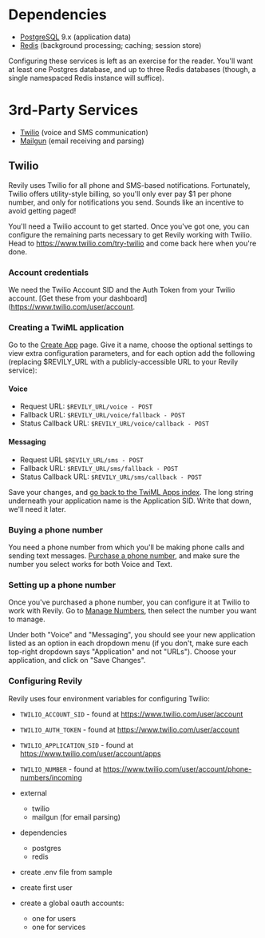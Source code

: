 # Dependencies

* [PostgreSQL](http://www.postgresql.org/) 9.x (application data)
* [Redis](http://redis.io/) (background processing; caching; session store)

Configuring these services is left as an exercise for the reader. You'll want at least one Postgres database, and up to three Redis databases (though, a single namespaced Redis instance will suffice).

# 3rd-Party Services

* [Twilio](http://www.twilio.com/) (voice and SMS communication)
* [Mailgun](http://www.mailgun.com/) (email receiving and parsing)

## Twilio

Revily uses Twilio for all phone and SMS-based notifications. Fortunately, Twilio offers utility-style billing, so you'll only ever pay $1 per phone number, and only for notifications you send. Sounds like an incentive to avoid getting paged!

You'll need a Twilio account to get started. Once you've got one, you can configure the remaining parts necessary to get Revily working with Twilio. Head to https://www.twilio.com/try-twilio and come back here when you're done.

### Account credentials

We need the Twilio Account SID and the Auth Token from your Twilio account. [Get these from your dashboard](https://www.twilio.com/user/account.

### Creating a TwiML application

Go to the [Create App](https://www.twilio.com/user/account/apps/add) page. Give it a name, choose the optional settings to view extra configuration parameters, and for each option add the following (replacing $REVILY_URL with a publicly-accessible URL to your Revily service):

#### Voice

* Request URL: `$REVILY_URL/voice - POST`
* Fallback URL: `$REVILY_URL/voice/fallback - POST`
* Status Callback URL: `$REVILY_URL/voice/callback - POST`

#### Messaging

* Request URL `$REVILY_URL/sms - POST`
* Fallback URL: `$REVILY_URL/sms/fallback - POST`
* Status Callback URL: `$REVILY_URL/sms/callback - POST`

Save your changes, and [go back to the TwiML Apps index](https://www.twilio.com/user/account/apps). The long string underneath your application name is the Application SID. Write that down, we'll need it later.

### Buying a phone number

You need a phone number from which you'll be making phone calls and sending text messages. [Purchase a phone number](https://www.twilio.com/user/account/phone-numbers/available/local), and make sure the number you select works for both Voice and Text.

### Setting up a phone number

Once you've purchased a phone number, you can configure it at Twilio to work with Revily. Go to [Manage Numbers](https://www.twilio.com/user/account/phone-numbers/incoming), then select the number you want to manage. 

Under both "Voice" and "Messaging", you should see your new application listed as an option in each dropdown menu (if you don't, make sure each top-right dropdown says "Application" and not "URLs"). Choose your application, and click on "Save Changes".

### Configuring Revily

Revily uses four environment variables for configuring Twilio:

* `TWILIO_ACCOUNT_SID` - found at https://www.twilio.com/user/account
* `TWILIO_AUTH_TOKEN` - found at https://www.twilio.com/user/account
* `TWILIO_APPLICATION_SID` - found at https://www.twilio.com/user/account/apps
* `TWILIO_NUMBER` - found at https://www.twilio.com/user/account/phone-numbers/incoming

* external
  - twilio
  - mailgun (for email parsing)

* dependencies
  - postgres
  - redis

* create .env file from sample


* create first user
* create a global oauth accounts:
  - one for users
  - one for services